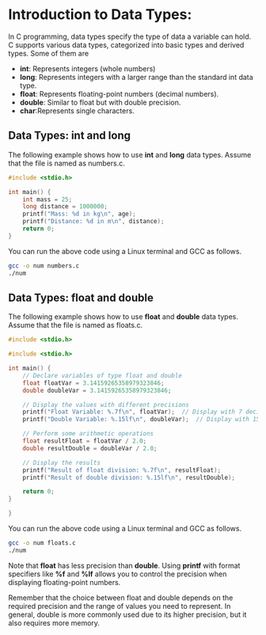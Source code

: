 # Introduction to Data Types:

In C programming, data types specify the type of data a variable can hold. C supports various data types, categorized into basic types and derived types. Some of them are 
- **int**: Represents integers (whole numbers)
- **long**: Represents integers with a larger range than the standard int data type.
- **float**: Represents floating-point numbers (decimal numbers).
- **double**: Similar to float but with double precision.
- **char**:Represents single characters.

## Data Types: int and long 
The following example shows how to use **int** and **long** data types. Assume that the file is named as numbers.c. 
```C
#include <stdio.h>

int main() {
    int mass = 25;
    long distance = 1000000;
    printf("Mass: %d in kg\n", age);
    printf("Distance: %d in m\n", distance);
    return 0;
}
```
 You can run the above code using a Linux terminal and GCC as follows.
```bash
gcc -o num numbers.c
./num
```

## Data Types:  float and double
The following example shows how to use **float** and **double** data types. Assume that the file is named as floats.c. 
```C
#include <stdio.h>

#include <stdio.h>

int main() {
    // Declare variables of type float and double
    float floatVar = 3.14159265358979323846;  
    double doubleVar = 3.14159265358979323846;

    // Display the values with different precisions
    printf("Float Variable: %.7f\n", floatVar);  // Display with 7 decimal places
    printf("Double Variable: %.15lf\n", doubleVar);  // Display with 15 decimal places

    // Perform some arithmetic operations
    float resultFloat = floatVar / 2.0;
    double resultDouble = doubleVar / 2.0;

    // Display the results
    printf("Result of float division: %.7f\n", resultFloat);
    printf("Result of double division: %.15lf\n", resultDouble);

    return 0;
}

}

```
 You can run the above code using a Linux terminal and GCC as follows.
```bash
gcc -o num floats.c
./num
```

Note that **float** has less precision than **double**. Using **printf** with format specifiers like **%f** and **%lf** allows you to control the precision when displaying floating-point numbers.

Remember that the choice between float and double depends on the required precision and the range of values you need to represent. In general, double is more commonly used due to its higher precision, but it also requires more memory.
